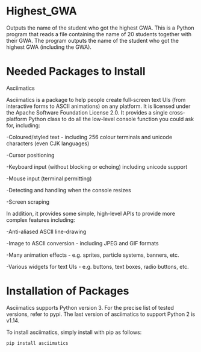 # Highest_GWA
Outputs the name of the student who got the highest GWA. 
This is a Python program that reads a file containing the name of 20 students together with their GWA. The program outputs the name of the student who got the highest GWA (including the GWA).

# Needed Packages to Install
Asciimatics

Asciimatics is a package to help people create full-screen text UIs (from interactive forms to ASCII animations) on any platform. It is licensed under the Apache Software Foundation License 2.0. It provides a single cross-platform Python class to do all the low-level console function you could ask for, including:

-Coloured/styled text - including 256 colour terminals and unicode characters (even CJK languages)

-Cursor positioning

-Keyboard input (without blocking or echoing) including unicode support

-Mouse input (terminal permitting)

-Detecting and handling when the console resizes

-Screen scraping


In addition, it provides some simple, high-level APIs to provide more complex features including:

-Anti-aliased ASCII line-drawing

-Image to ASCII conversion - including JPEG and GIF formats

-Many animation effects - e.g. sprites, particle systems, banners, etc.

-Various widgets for text UIs - e.g. buttons, text boxes, radio buttons, etc.

# Installation of Packages
Asciimatics supports Python version 3. For the precise list of tested versions, refer to pypi. The last version of asciimatics to support Python 2 is v1.14.

To install asciimatics, simply install with pip as follows:
```
pip install asciimatics
```
